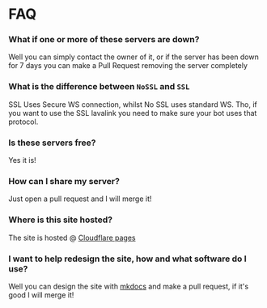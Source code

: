 # FAQ

### What if one or more of these servers are down?

Well you can simply contact the owner of it, or if the server has been down for 7 days you can make a Pull Request removing the server completely

### What is the difference between `NoSSL` and `SSL`
SSL Uses Secure WS connection, whilst No SSL uses standard WS.
Tho, if you want to use the SSL lavalink you need to make sure your bot uses that protocol.

### Is these servers free?

Yes it is!

### How can I share my server?

Just open a pull request and I will merge it!

### Where is this site hosted?

The site is hosted @ [Cloudflare pages](https://pages.dev)


### I want to help redesign the site, how and what software do I use?

Well you can design the site with [mkdocs](https://squidfunk.github.io/mkdocs-material/) and make a pull request, if it's good I will merge it!
